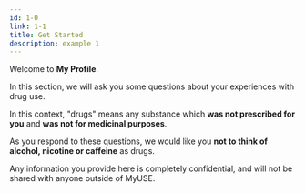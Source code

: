 ```yaml
---
id: 1-0
link: 1-1
title: Get Started
description: example 1
---
```

<!-- markdownlint-disable MD033 -->

Welcome to **My Profile**.

In this section, we will ask you some questions about your experiences with drug use.

In this context, "drugs" means any substance which **was not prescribed for you** and **was not for medicinal purposes**.

As you respond to these questions, we would like you **not to think of alcohol, nicotine or caffeine** as drugs.

Any information you provide here is completely confidential, and will not be shared with anyone outside of MyUSE.